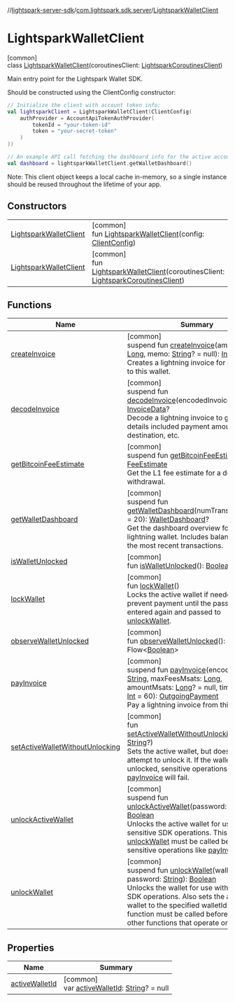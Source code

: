 //[lightspark-server-sdk](../../../index.md)/[com.lightspark.sdk.server](../index.md)/[LightsparkWalletClient](index.md)

# LightsparkWalletClient

[common]\
class [LightsparkWalletClient](index.md)(coroutinesClient: [LightsparkCoroutinesClient](../-lightspark-coroutines-client/index.md))

Main entry point for the Lightspark Wallet SDK.

Should be constructed using the ClientConfig constructor:

```kotlin
// Initialize the client with account token info:
val lightsparkClient = LightsparkWalletClient(ClientConfig(
    authProvider = AccountApiTokenAuthProvider(
        tokenId = "your-token-id"
        token = "your-secret-token"
    )
))

// An example API call fetching the dashboard info for the active account:
val dashboard = lightsparkWalletClient.getWalletDashboard()
```

Note: This client object keeps a local cache in-memory, so a single instance should be reused throughout the lifetime of your app.

## Constructors

| | |
|---|---|
| [LightsparkWalletClient](-lightspark-wallet-client.md) | [common]<br>fun [LightsparkWalletClient](-lightspark-wallet-client.md)(config: [ClientConfig](../-client-config/index.md)) |
| [LightsparkWalletClient](-lightspark-wallet-client.md) | [common]<br>fun [LightsparkWalletClient](-lightspark-wallet-client.md)(coroutinesClient: [LightsparkCoroutinesClient](../-lightspark-coroutines-client/index.md)) |

## Functions

| Name | Summary |
|---|---|
| [createInvoice](create-invoice.md) | [common]<br>suspend fun [createInvoice](create-invoice.md)(amountMsats: [Long](https://kotlinlang.org/api/latest/jvm/stdlib/kotlin/-long/index.html), memo: [String](https://kotlinlang.org/api/latest/jvm/stdlib/kotlin/-string/index.html)? = null): [InvoiceData](../../com.lightspark.sdk.server.model/-invoice-data/index.md)<br>Creates a lightning invoice for a payment to this wallet. |
| [decodeInvoice](decode-invoice.md) | [common]<br>suspend fun [decodeInvoice](decode-invoice.md)(encodedInvoice: [String](https://kotlinlang.org/api/latest/jvm/stdlib/kotlin/-string/index.html)): [InvoiceData](../../com.lightspark.sdk.server.model/-invoice-data/index.md)?<br>Decode a lightning invoice to get its details included payment amount, destination, etc. |
| [getBitcoinFeeEstimate](get-bitcoin-fee-estimate.md) | [common]<br>suspend fun [getBitcoinFeeEstimate](get-bitcoin-fee-estimate.md)(): [FeeEstimate](../../com.lightspark.sdk.server.model/-fee-estimate/index.md)<br>Get the L1 fee estimate for a deposit or withdrawal. |
| [getWalletDashboard](get-wallet-dashboard.md) | [common]<br>suspend fun [getWalletDashboard](get-wallet-dashboard.md)(numTransactions: [Int](https://kotlinlang.org/api/latest/jvm/stdlib/kotlin/-int/index.html) = 20): [WalletDashboard](../../com.lightspark.sdk.server.graphql/-wallet-dashboard/index.md)?<br>Get the dashboard overview for the active lightning wallet. Includes balance info and the most recent transactions. |
| [isWalletUnlocked](is-wallet-unlocked.md) | [common]<br>fun [isWalletUnlocked](is-wallet-unlocked.md)(): [Boolean](https://kotlinlang.org/api/latest/jvm/stdlib/kotlin/-boolean/index.html) |
| [lockWallet](lock-wallet.md) | [common]<br>fun [lockWallet](lock-wallet.md)()<br>Locks the active wallet if needed to prevent payment until the password is entered again and passed to [unlockWallet](unlock-wallet.md). |
| [observeWalletUnlocked](observe-wallet-unlocked.md) | [common]<br>fun [observeWalletUnlocked](observe-wallet-unlocked.md)(): Flow&lt;[Boolean](https://kotlinlang.org/api/latest/jvm/stdlib/kotlin/-boolean/index.html)&gt; |
| [payInvoice](pay-invoice.md) | [common]<br>suspend fun [payInvoice](pay-invoice.md)(encodedInvoice: [String](https://kotlinlang.org/api/latest/jvm/stdlib/kotlin/-string/index.html), maxFeesMsats: [Long](https://kotlinlang.org/api/latest/jvm/stdlib/kotlin/-long/index.html), amountMsats: [Long](https://kotlinlang.org/api/latest/jvm/stdlib/kotlin/-long/index.html)? = null, timeoutSecs: [Int](https://kotlinlang.org/api/latest/jvm/stdlib/kotlin/-int/index.html) = 60): [OutgoingPayment](../../com.lightspark.sdk.server.model/-outgoing-payment/index.md)<br>Pay a lightning invoice from this wallet. |
| [setActiveWalletWithoutUnlocking](set-active-wallet-without-unlocking.md) | [common]<br>fun [setActiveWalletWithoutUnlocking](set-active-wallet-without-unlocking.md)(walletId: [String](https://kotlinlang.org/api/latest/jvm/stdlib/kotlin/-string/index.html)?)<br>Sets the active wallet, but does not attempt to unlock it. If the wallet is not unlocked, sensitive operations like [payInvoice](pay-invoice.md) will fail. |
| [unlockActiveWallet](unlock-active-wallet.md) | [common]<br>suspend fun [unlockActiveWallet](unlock-active-wallet.md)(password: [String](https://kotlinlang.org/api/latest/jvm/stdlib/kotlin/-string/index.html)): [Boolean](https://kotlinlang.org/api/latest/jvm/stdlib/kotlin/-boolean/index.html)<br>Unlocks the active wallet for use with sensitive SDK operations. This function or [unlockWallet](unlock-wallet.md) must be called before calling sensitive operations like [payInvoice](pay-invoice.md). |
| [unlockWallet](unlock-wallet.md) | [common]<br>suspend fun [unlockWallet](unlock-wallet.md)(walletId: [String](https://kotlinlang.org/api/latest/jvm/stdlib/kotlin/-string/index.html), password: [String](https://kotlinlang.org/api/latest/jvm/stdlib/kotlin/-string/index.html)): [Boolean](https://kotlinlang.org/api/latest/jvm/stdlib/kotlin/-boolean/index.html)<br>Unlocks the wallet for use with sensitive SDK operations. Also sets the active wallet to the specified walletId. This function must be called before calling any other functions that operate on the wallet. |

## Properties

| Name | Summary |
|---|---|
| [activeWalletId](active-wallet-id.md) | [common]<br>var [activeWalletId](active-wallet-id.md): [String](https://kotlinlang.org/api/latest/jvm/stdlib/kotlin/-string/index.html)? = null |
